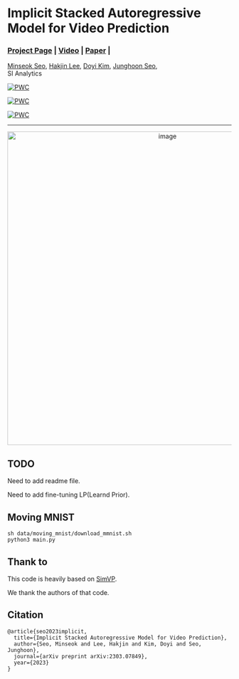 # Implicit Stacked Autoregressive Model for Video Prediction
### [Project Page](-) | [Video](-) | [Paper](https://arxiv.org/pdf/2303.07849.pdf) | 
 [Minseok Seo](https://sites.google.com/view/minseokcv/%ED%99%88),
 [Hakjin Lee](https://github.com/nijkah),
 [Doyi Kim](-),
 [Junghoon Seo](https://mikigom.github.io),
<br>
 SI Analytics  

[![PWC](https://img.shields.io/endpoint.svg?url=https://paperswithcode.com/badge/implicit-stacked-autoregressive-model-for-1/video-prediction-on-human36m)](https://paperswithcode.com/sota/video-prediction-on-human36m?p=implicit-stacked-autoregressive-model-for-1)

[![PWC](https://img.shields.io/endpoint.svg?url=https://paperswithcode.com/badge/implicit-stacked-autoregressive-model-for-1/video-prediction-on-moving-mnist)](https://paperswithcode.com/sota/video-prediction-on-moving-mnist?p=implicit-stacked-autoregressive-model-for-1)

[![PWC](https://img.shields.io/endpoint.svg?url=https://paperswithcode.com/badge/implicit-stacked-autoregressive-model-for-1/weather-forecasting-on-sevir)](https://paperswithcode.com/sota/weather-forecasting-on-sevir?p=implicit-stacked-autoregressive-model-for-1)


---
<p align="center">
<img width="704" alt="image" src="https://user-images.githubusercontent.com/33244972/225778106-3c5c6a62-8a8c-46dc-93ea-92a82fd8ab95.png">
</p>

## TODO

Need to add readme file.

Need to add fine-tuning LP(Learnd Prior).

## Moving MNIST

```
sh data/moving_mnist/download_mmnist.sh
python3 main.py
```


## Thank to

This code is heavily based on [SimVP](https://github.com/gaozhangyang/SimVP-Simpler-yet-Better-Video-Prediction).

We thank the authors of that code.

## Citation

```
@article{seo2023implicit,
  title={Implicit Stacked Autoregressive Model for Video Prediction},
  author={Seo, Minseok and Lee, Hakjin and Kim, Doyi and Seo, Junghoon},
  journal={arXiv preprint arXiv:2303.07849},
  year={2023}
}
```
